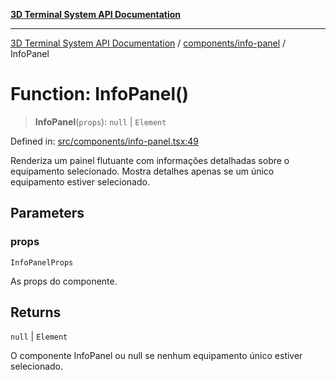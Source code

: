 [**3D Terminal System API Documentation**](../../../README.md)

***

[3D Terminal System API Documentation](../../../README.md) / [components/info-panel](../README.md) / InfoPanel

# Function: InfoPanel()

> **InfoPanel**(`props`): `null` \| `Element`

Defined in: [src/components/info-panel.tsx:49](https://github.com/Dicommunitas/ThreeJS_Terminal_3D2/blob/7cc56be20ce03492e7afbc2e75ffa70f9c523fe8/src/components/info-panel.tsx#L49)

Renderiza um painel flutuante com informações detalhadas sobre o equipamento selecionado.
Mostra detalhes apenas se um único equipamento estiver selecionado.

## Parameters

### props

`InfoPanelProps`

As props do componente.

## Returns

`null` \| `Element`

O componente InfoPanel ou null se nenhum equipamento único estiver selecionado.

